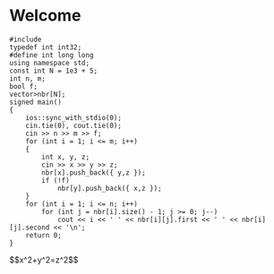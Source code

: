 <h1>Welcome</h1>
<pre><code>#include<bits/stdc++.h>
typedef int int32;
#define int long long
using namespace std;
const int N = 1e3 + 5;
int n, m;
bool f;
vector<pair<int, int>>nbr[N];
signed main()
{
	ios::sync_with_stdio(0);
	cin.tie(0), cout.tie(0);
	cin >> n >> m >> f;
	for (int i = 1; i <= m; i++)
	{
		int x, y, z;
		cin >> x >> y >> z;
		nbr[x].push_back({ y,z });
		if (!f)
			nbr[y].push_back({ x,z });
	}
	for (int i = 1; i <= n; i++)
		for (int j = nbr[i].size() - 1; j >= 0; j--)
			cout << i << ' ' << nbr[i][j].first << ' ' << nbr[i][j].second << '\n';
	return 0;
}</code></pre>
<p>
	$$x^2+y^2=z^2$$
</p>
